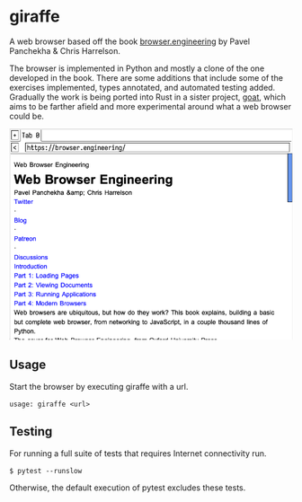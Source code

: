 # giraffe

A web browser based off the book [browser.engineering](https://browser.engineering/) by Pavel Panchekha & Chris Harrelson.

The browser is implemented in Python and mostly a clone of the one developed in the book. There are some additions that include some of the exercises implemented, types annotated, and automated testing added. Gradually the work is being ported into Rust in a sister project, [goat](https://github.com/ttiimm/goat), which aims to be farther afield and more experimental around what a web browser could be.

![giraffe with chrome](examples/giraffe-sn.png)

## Usage

Start the browser by executing giraffe with a url.

```
usage: giraffe <url>
```

## Testing

For running a full suite of tests that requires Internet connectivity run.

```
$ pytest --runslow
```

Otherwise, the default execution of pytest excludes these tests.

